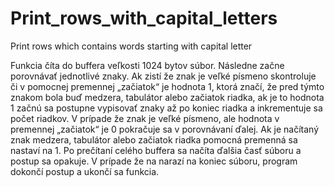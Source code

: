 # Print_rows_with_capital_letters
Print rows which contains words starting with capital letter

Funkcia číta do buffera veľkosti 1024 bytov súbor. Následne začne porovnávať jednotlivé znaky. 
Ak zistí že znak je veľké písmeno skontroluje či v pomocnej premennej „začiatok“ je hodnota 1, ktorá značí, 
že pred týmto znakom bola buď medzera, tabulátor alebo začiatok riadka, ak je to hodnota 1 začnú sa postupne
vypisovať znaky až po koniec riadka a inkrementuje sa počet riadkov. V prípade že znak je veľké písmeno, ale 
hodnota v premennej „začiatok“ je 0 pokračuje sa v porovnávaní ďalej. Ak je načítaný znak medzera, tabulátor
alebo začiatok riadka pomocná premenná sa nastaví na 1. Po prečítaní celého buffera sa načíta ďalšia časť
súboru a postup sa opakuje. V prípade že na narazí na koniec súboru, program dokončí postup a ukončí sa funkcia.


